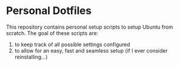 # Personal Dotfiles

This repository contains personal setup scripts to setup Ubuntu from scratch. The goal of these scripts are:

1. to keep track of all possible settings configured
2. to allow for an easy, fast and seamless setup (if I ever consider reinstalling...)
